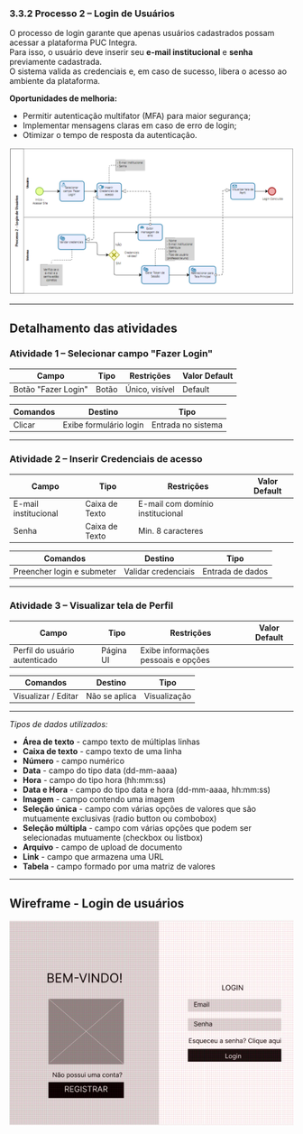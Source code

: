 ### 3.3.2 Processo 2 – Login de Usuários

O processo de login garante que apenas usuários cadastrados possam acessar a plataforma PUC Integra.  
Para isso, o usuário deve inserir seu **e-mail institucional** e **senha** previamente cadastrada.  
O sistema valida as credenciais e, em caso de sucesso, libera o acesso ao ambiente da plataforma.  

**Oportunidades de melhoria:**  
- Permitir autenticação multifator (MFA) para maior segurança;  
- Implementar mensagens claras em caso de erro de login;  
- Otimizar o tempo de resposta da autenticação.  

![PROCESSO 2 - Login de Usuarios](../images/p2_LoginUsuario.png "Modelo BPMN do Processo 2.")

---

## Detalhamento das atividades  

### Atividade 1 – Selecionar campo "Fazer Login"

| **Campo**           | **Tipo**      | **Restrições**          | **Valor Default** |
|-------------------- |---------------|-------------------------|-------------------|
| Botão "Fazer Login" | Botão         | Único, visível          |      Default      |

| **Comandos**       | **Destino**            | **Tipo**             |
|--------------------|------------------------|----------------------|
| Clicar             | Exibe formulário login | Entrada no sistema   |

---

### Atividade 2 – Inserir Credenciais de acesso 

| **Campo**           | **Tipo**        | **Restrições**                     | **Valor Default**|
|---------------------|-----------------|------------------------------------|------------------|
|E-mail institucional | Caixa de Texto  | E-mail com domínio institucional   |                  |
|Senha                | Caixa de Texto  | Min. 8 caracteres                  |                  |

| **Comandos**       | **Destino**                 | **Tipo**            |
|--------------------|-----------------------------|---------------------|
| Preencher login e submeter | Validar credenciais | Entrada de dados    |

---

### Atividade 3 – Visualizar tela de Perfil 

| **Campo**        | **Tipo**      | **Restrições**                       | **Valor Default** |
|------------------|---------------|--------------------------------------|-------------------|
| Perfil do usuário autenticado    | Página UI         | Exibe informações pessoais e opções  |  |

| **Comandos**       | **Destino**            | **Tipo**     |
|--------------------|------------------------|--------------|
| Visualizar / Editar| Não se aplica          | Visualização |

---

_Tipos de dados utilizados:_  

* **Área de texto** - campo texto de múltiplas linhas  
* **Caixa de texto** - campo texto de uma linha  
* **Número** - campo numérico  
* **Data** - campo do tipo data (dd-mm-aaaa)  
* **Hora** - campo do tipo hora (hh:mm:ss)  
* **Data e Hora** - campo do tipo data e hora (dd-mm-aaaa, hh:mm:ss)  
* **Imagem** - campo contendo uma imagem  
* **Seleção única** - campo com várias opções de valores que são mutuamente exclusivas (radio button ou combobox)  
* **Seleção múltipla** - campo com várias opções que podem ser selecionadas mutuamente (checkbox ou listbox)  
* **Arquivo** - campo de upload de documento  
* **Link** - campo que armazena uma URL  
* **Tabela** - campo formado por uma matriz de valores  

---

## Wireframe - Login de usuários

![WIREFRAME - PROCESSO 2 - Login](../images/wireframe_login.png)

